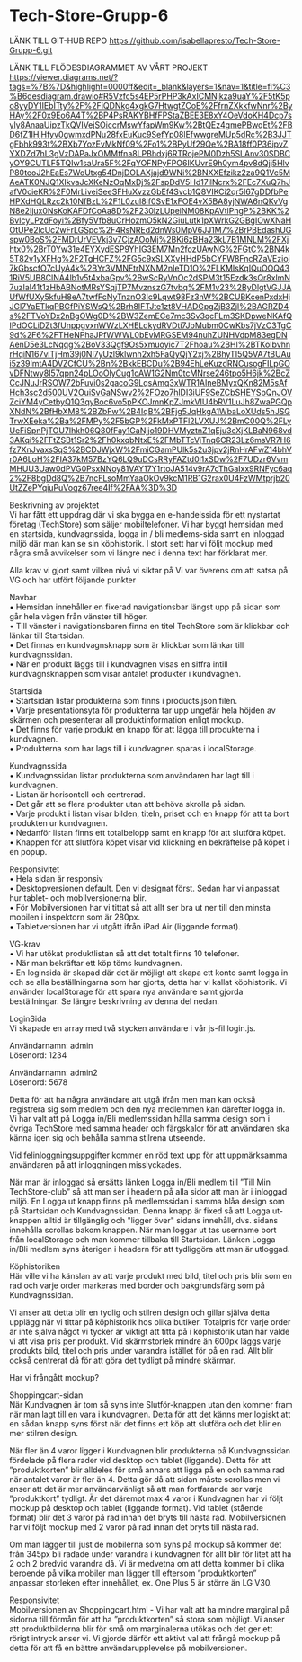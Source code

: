 # Tech-Store-Grupp-6
LÄNK TILL GIT-HUB REPO
https://github.com/isabellapresto/Tech-Store-Grupp-6.git

LÄNK TILL FLÖDESDIAGRAMMET AV VÅRT PROJEKT
https://viewer.diagrams.net/?tags=%7B%7D&highlight=0000ff&edit=_blank&layers=1&nav=1&title=fl%C3%B6desdiagram.drawio#R5Vzfc5s4EP5rPHP3kAxICMNjkza9uaY%2F5tK5po8yyDY1IEbITty%2F%2FiQDNkg4xgkG7HtwgtZCoE%2FfrnZXkkfwNnr%2ByHAy%2F0x9Eo6A4T%2BP4PsRAKYBHfFPStaZBEE3E8xY4OeVdoKH4Dcp7syly8AnaaUipzTkQVIVejSOiccrMswYfapWm9Kw%2BtQEz4gmePBwqEt%2FBD6fZ1IHjHfyv0gwmxdPNu28fxEuKuc9SefYp08lEfwwgreMUp5dRc%2B3JJTgFbhk993t%2BXb7YozEvMkNf09%2Fo1%2BPyUf29Qe%2BA18ff0P36ipvZYXDZd7hL3gVzDAPaJxOMMtfna8LPBhdxj6RTRojePM0Dzh5SLAnv30SDBCyOY9CUTLF5TQIw1saUra5F%2FqYOFNPyFPO6IKUvrE9h0ym4pv8dQjj5HlvP80teoJ2hEaEs7WoUtxg54DnjDOLAXjajd9WNi%2BNXXEfzikz2za9Q1Vc5MAeATK0NJQ1XIkvaJcXKeNzOqMxDj%2FspDdV5Hd17ilNcrx%2FEc7XuQ7hJafV0cieKR%2F0MrLiveiSeeSFHuXvzzGbEf4Svcb1Q8VIKCi2qr5I67gDDfbPeHPXdHQLRzc2k10NfBzL%2F1L0zuI8lf0SvE1xFOE4vX5BA8yjNWA6nQKvVgN8e2Ijux0NsKoKAFDfCoAa8D%2F230lzLUpeiNM08KpAVtlPngP%2BKK%2BvIcyLPzdFoyi%2Bfy5Vfb8uCrHozmO5kN2GiuLutk1pXWrkG2GBgIOwXNaHOtUPe2lcUc2wFrLGSpc%2F4RsNREd2dnWs0MpV6JJ1M7%2BrPBEdashUGspw0BoS%2FMDrUrVEVkj3v7CjzAOoMj%2BKi6zBHa23kL7B1MNLM%2FXjhtx0%2BrT0Yw31e4EYXydESP9YhIG3EM7Mn2fozUAwNG%2FGtC%2BN4k5T82v1yXFHg%2F2TgHCFZ%2FG5c9xSLXXvHHdP5bCYFW8FncRZaVEzioj7kGbscfO7cUyA4k%2BYr3VMNFtrNXNM2nIeTD1O%2FLKMIsKqIQuOOQ431RiV5UB8ClNA4lb1v5t4xbaGpv%2BwScRyVnOc2dSPM3t15Ezdk3sQr8xlmN7uzIaI41t1zHbABNotMRsYSqjTP7MvznszG7tvbq%2FM1v23%2ByDlgtVGJJAUfWfUXy5kfuH8eA7twfFcNyTnznO3Ic9Lqwt98Fz3nW%2BCUBKcenPxdxHjJGl7YaETkqPBGfPiYSWsQ%2Brh8IFTJte1zt8VHADGpgZjB3Zjl%2BAGRZD4s%2FTVoYDx2nBgOWg0D%2BW3ZemECe7mc3Sv3qcFLm3SKDpweNKAfQIPdOCLiDZt3fUnppgvxnWWzLXHELdkydRVDti7JbMubm0CwKbs7jVzC3TgC9d%2F6%2FTHeNPhaJPfWWWL0bEvMRGSEM94nuhZUNHVdpM83egDNAenD5e3LcNqqg%2BoV33Qgf9Os5xmuoyic7T2Fhoau%2BHl%2BTKoIbvhnrHqiN167viTjHm39j0Nl7yUzl9klwnh2xh5FaQyQjY2xj%2BhyTI5Q5VA7tBUAui5z39ImtA4DVZCfCU%2Bn%2BkkEBCDu%2B94EhLeKuzdRNCusogFILpGOvDFNtwy8I57qpn24pLOoOlyCug1oAW1G2Nm0tcMNrse246tpo5H6jk%2BcZCcJNuJrRSOW72bFuvi0s2gacoG9LqsAmq3xWTR1AIneBMyxQKn82M5sAfHch3sc2d500UV2OuiSvGaNSwv2%2FOzo7hlDI3iUF9SeZCbSHEYSpQnJOVZciYM4yCetbyQ1Q3qyBoc6vo5pPKOJmnKpZJmkVIU4bRV1LuJh8ZwaPGQpXNdN%2BfHbXM8%2BZbFw%2B4IqB%2BFjg5JqHkgA1WbaLoXUds5hJSGTrwXEeka%2Ba%2FMPy%2F5bGP%2FkMxPTFl2LVXUJ%2BmC00Q%2FLyUeFiSpnPjTOU7Ihkh06Q80fFay1GaNjjo19DHVMyztnZ1qEju3cXjKLBaN968vd3AKqi%2FFtZSBt1Sr2%2Fh0kxqbNtxE%2FMbTTcVjTnq6CR23Lz6msVR7H6fz7XnJvaxsSqS%2BCDJWjxW%2FmiCGamPUlk5s2u3jpv2jRnHrAFwZ14bhVr0A6LoH%2FIA37kM57BzYQ6LQ9uDCsRRyFAZtd0l1xSDw%2F7UDzr6VvmMHUU3Uaw0dPVG0PsxNNoy81VAY17Y1rtoJA514v9rA7cThGaIxx9RNFyc6aq2%2F8bgDd8Q%2B7ncFLsoMmYaaOkOv9kcM1RB1G2rax0U4FzWMtprjb20UtZZePYqiuPuVoqz67ree4If%2FAA%3D%3D

Beskrivning av projektet<br>
Vi har fått ett uppdrag där vi ska bygga en e-handelssida för ett nystartat företag (TechStore) som säljer mobiltelefoner. 
Vi har byggt hemsidan med en startsida, kundvagnssida, logga in / bli medlems-sida samt en inloggad miljö där man kan se sin köphistorik.
I stort sett har vi följt mockup med några små avvikelser som vi längre ned i denna text har förklarat mer.

Alla krav vi gjort samt vilken nivå vi siktar på
Vi var överens om att satsa på VG och har utfört följande punkter

Navbar<br>
•	Hemsidan innehåller en fixerad navigationsbar längst upp på sidan som går hela vägen från vänster till höger.<br>
•	Till vänster i navigationsbaren finna en titel TechStore som är klickbar och länkar till Startsidan.<br>
•	Det finnas en kundvagnsknapp som är klickbar som länkar till kundvagnssidan.<br>
•	När en produkt läggs till i kundvagnen visas en siffra intill kundvagnsknappen som visar antalet produkter i kundvagnen.<br>

Startsida<br>
•	Startsidan listar produkterna som finns i products.json filen.<br>
•	Varje presentationsyta för produkterna tar upp ungefär hela höjden av skärmen och presenterar all produktinformation enligt mockup.<br>
•	Det finns för varje produkt en knapp för att lägga till produkterna i kundvagnen.<br>
•	Produkterna som har lags till i kundvagnen sparas i localStorage.<br>
 
Kundvagnssida<br>
•	Kundvagnssidan listar produkterna som användaren har lagt till i kundvagnen.<br>
•	Listan är horisontell och centrerad.<br>
•	Det går att se flera produkter utan att behöva skrolla på sidan.<br>
•	Varje produkt i listan visar bilden, titeln, priset och en knapp för att ta bort produkten ur kundvagnen.<br>
•	Nedanför listan finns ett totalbelopp samt en knapp för att slutföra köpet.<br>
•	Knappen för att slutföra köpet visar vid klickning en bekräftelse på köpet i en popup.<br>

Responsivitet<br>
•	Hela sidan är responsiv<br>
•	Desktopversionen default. Den vi designat först. Sedan har vi anpassat hur tablet- och mobilversionerna blir.<br>
•	För Mobilversionen har vi tittat så att allt ser bra ut ner till den minsta mobilen i inspektorn som är 280px.<br>
•	Tabletversionen har vi utgått ifrån iPad Air (liggande format).<br>

VG-krav<br>
•	Vi har utökat produktlistan så att det totalt finns 10 telefoner.<br>
•	När man bekräftar ett köp töms kundvagnen.<br>
•	En loginsida är skapad där det är möjligt att skapa ett konto samt logga in och se alla beställningarna som har gjorts, detta har vi kallat köphistorik. Vi använder localStorage för att spara nya användare samt gjorda beställningar. Se längre beskrivning av denna del nedan.<br>

LoginSida<br>
Vi skapade en array med två stycken användare i vår js-fil login.js.

Användarnamn: admin <br>
Lösenord: 1234

Användarnamn: admin2 <br>
Lösenord: 5678

Detta för att ha några användare att utgå ifrån men man kan också registrera sig som medlem och den nya medlemmen kan därefter logga in.
Vi har valt att på Logga in/Bli medlemssidan hålla samma design som i övriga TechStore med samma header och färgskalor för att användaren ska känna igen sig och behålla samma stilrena utseende.

Vid felinloggningsuppgifter kommer en röd text upp för att uppmärksamma användaren på att inloggningen misslyckades.

När man är inloggad så ersätts länken Logga in/Bli medlem till ”Till Min TechStore-club” så att man ser i headern på alla sidor att man är i inloggad miljö. En Logga ut knapp finns på medlemssidan i samma blåa design som på Startsidan och Kundvagnssidan. Denna knapp är fixed så att Logga ut-knappen alltid är tillgänglig och "ligger över" sidans innehåll, dvs. sidans innehålla scrollas bakom knappen.
När man loggar ut tas username bort från localStorage och man kommer tillbaka till Startsidan. Länken Logga in/Bli medlem syns återigen i headern för att tydliggöra att man är utloggad.

Köphistoriken<br>
Här ville vi ha känslan av att varje produkt med bild, titel och pris blir som en rad och varje order markeras med border och bakgrundsfärg som på Kundvagnssidan.

Vi anser att detta blir en tydlig och stilren design och gillar själva detta upplägg när vi tittar på köphistorik hos olika butiker. Totalpris för varje order är inte själva något vi tycker är viktigt att titta på i köphistorik utan här valde vi att visa pris per produkt.
Vid skärmstorlek mindre än 600px läggs varje produkts bild, titel och pris under varandra istället för på en rad. Allt blir också centrerat då för att göra det tydligt på mindre skärmar.

Har vi frångått mockup?

Shoppingcart-sidan<br>
När Kundvagnen är tom så syns inte Slutför-knappen utan den kommer fram när man lagt till en vara i kundvagnen. Detta för att det känns mer logiskt att en sådan knapp syns först när det finns ett köp att slutföra och det blir en mer stilren design.

När fler än 4 varor ligger i Kundvagnen blir produkterna på Kundvagnssidan fördelade på flera rader vid desktop och tablet (liggande). Detta för att ”produktkorten” blir alldeles för små annars att ligga på en och samma rad när antalet varor är fler än 4. Detta gör då att sidan måste scrollas men vi anser att det är mer användarvänligt så att man fortfarande ser varje ”produktkort” tydligt.
Är det däremot max 4 varor i Kundvagnen har vi följt mockup på desktop och tablet (liggande format).
Vid tablet (stående format) blir det 3 varor på rad innan det bryts till nästa rad.
Mobilversionen har vi följt mockup med 2 varor på rad innan det bryts till nästa rad.

Om man lägger till just de mobilerna som syns på mockup så kommer det från 345px bli radade under varandra i kundvagnen för allt blir för litet att ha 2 och 2 bredvid varandra då.
Vi är medvetna om att detta kommer bli olika beroende på vilka mobiler man lägger till eftersom ”produktkorten” anpassar storleken efter innehållet, ex. One Plus 5 är större än LG V30.

Responsivitet<br>
Mobilversionen av Shoppingcart.html - Vi har valt att ha mindre marginal på sidorna till förmån för att ha ”produktkorten” så stora som möjligt. Vi anser att produktbilderna blir för små om marginalerna utökas och det ger ett rörigt intryck anser vi. Vi gjorde därför ett aktivt val att frångå mockup på detta för att få en bättre användarupplevelse på mobilversionen.
